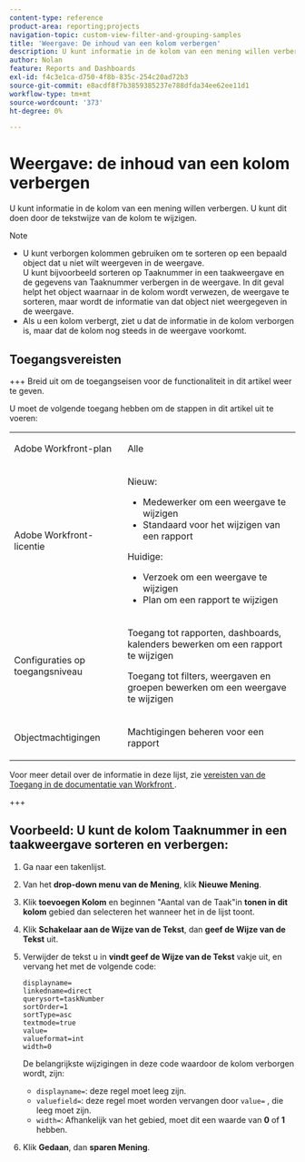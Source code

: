 ```yaml
---
content-type: reference
product-area: reporting;projects
navigation-topic: custom-view-filter-and-grouping-samples
title: 'Weergave: De inhoud van een kolom verbergen'
description: U kunt informatie in de kolom van een mening willen verbergen. U kunt dit doen door de tekstwijze van de kolom te wijzigen.
author: Nolan
feature: Reports and Dashboards
exl-id: f4c3e1ca-d750-4f8b-835c-254c20ad72b3
source-git-commit: e8acdf8f7b3859385237e788dfda34ee62ee11d1
workflow-type: tm+mt
source-wordcount: '373'
ht-degree: 0%

---
```


# Weergave: de inhoud van een kolom verbergen

<!--Audited: 11/2024-->

U kunt informatie in de kolom van een mening willen verbergen. U kunt dit doen door de tekstwijze van de kolom te wijzigen.

>[!NOTE]
>
>* U kunt verborgen kolommen gebruiken om te sorteren op een bepaald object dat u niet wilt weergeven in de weergave.\
>  U kunt bijvoorbeeld sorteren op Taaknummer in een taakweergave en de gegevens van Taaknummer verbergen in de weergave. In dit geval helpt het object waarnaar in de kolom wordt verwezen, de weergave te sorteren, maar wordt de informatie van dat object niet weergegeven in de weergave.
>* Als u een kolom verbergt, ziet u dat de informatie in de kolom verborgen is, maar dat de kolom nog steeds in de weergave voorkomt.

## Toegangsvereisten

+++ Breid uit om de toegangseisen voor de functionaliteit in dit artikel weer te geven.

U moet de volgende toegang hebben om de stappen in dit artikel uit te voeren:

<table style="table-layout:auto"> 
 <col> 
 <col> 
 <tbody> 
  <tr> 
   <td role="rowheader">Adobe Workfront-plan</td> 
   <td> <p>Alle</p> </td> 
  </tr> 
  <tr> 
   <td role="rowheader">Adobe Workfront-licentie</td> 
   <td> <p>Nieuw:<ul><li>Medewerker om een weergave te wijzigen</li><li>Standaard voor het wijzigen van een rapport</li></ul></p><p>Huidige:<ul><li>Verzoek om een weergave te wijzigen</li><li>Plan om een rapport te wijzigen</li></ul></p> </td> 
  </tr> 
  <tr> 
   <td role="rowheader">Configuraties op toegangsniveau</td> 
   <td> <p>Toegang tot rapporten, dashboards, kalenders bewerken om een rapport te wijzigen</p> <p>Toegang tot filters, weergaven en groepen bewerken om een weergave te wijzigen</p> </td> 
  </tr>  
  <tr> 
   <td role="rowheader">Objectmachtigingen</td> 
   <td> <p>Machtigingen beheren voor een rapport</p> </td> 
  </tr> 
 </tbody> 
</table>

Voor meer detail over de informatie in deze lijst, zie [&#x200B; vereisten van de Toegang in de documentatie van Workfront &#x200B;](/help/quicksilver/administration-and-setup/add-users/access-levels-and-object-permissions/access-level-requirements-in-documentation.md).

+++

## Voorbeeld: U kunt de kolom Taaknummer in een taakweergave sorteren en verbergen:

1. Ga naar een takenlijst.
1. Van het **drop-down menu van de Mening**, klik **Nieuwe Mening**.

1. Klik **toevoegen Kolom** en beginnen &quot;Aantal van de Taak&quot;in **tonen in dit kolom** gebied dan selecteren het wanneer het in de lijst toont.

1. Klik **Schakelaar aan de Wijze van de Tekst**, dan **geef de Wijze van de Tekst** uit.
1. Verwijder de tekst u in **vindt geef de Wijze van de Tekst** vakje uit, en vervang het met de volgende code:

   ```
   displayname=
   linkedname=direct
   querysort=taskNumber
   sortOrder=1
   sortType=asc
   textmode=true
   value=
   valueformat=int
   width=0
   ```

   De belangrijkste wijzigingen in deze code waardoor de kolom verborgen wordt, zijn:

   * `displayname=`: deze regel moet leeg zijn.
   * `valuefield=`: deze regel moet worden vervangen door `value=` , die leeg moet zijn.
   * `width=`: Afhankelijk van het gebied, moet dit een waarde van **0** of **1** hebben.

1. Klik **Gedaan**, dan **sparen Mening**.
